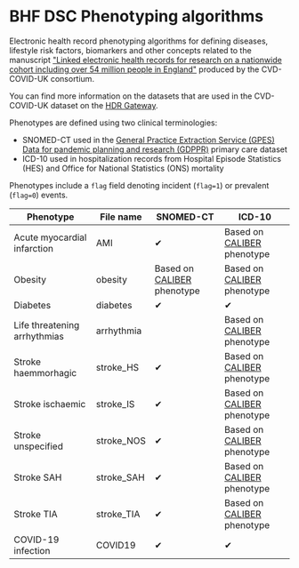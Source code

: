 # BHF DSC Phenotyping algorithms

Electronic health record phenotyping algorithms for defining diseases, lifestyle risk factors, biomarkers and other concepts related to the manuscript ["Linked electronic health records for research on a nationwide cohort including over 54 million people in England"](https://www.medrxiv.org/content/10.1101/2021.02.22.21252185v2) produced by the CVD-COVID-UK consortium.

You can find more information on the datasets that are used in the CVD-COVID-UK dataset on the
[HDR Gateway](https://web.www.healthdatagateway.org/collection/3975719127757711).

Phenotypes are defined using two clinical terminologies:

* SNOMED-CT used in the [General Practice Extraction Service (GPES) Data for pandemic planning and research (GDPPR)](https://digital.nhs.uk/coronavirus/gpes-data-for-pandemic-planning-and-research/guide-for-analysts-and-users-of-the-data) primary care dataset
* ICD-10 used in hospitalization records from Hospital Episode Statistics (HES) and Office for National Statistics (ONS) mortality

Phenotypes include a `flag` field denoting incident (`flag=1`) or prevalent (`flag=0`) events.

| Phenotype | File name | SNOMED-CT | ICD-10 |
| --------- | ---------- | -------| -------|
| Acute myocardial infarction | AMI | ✔ | Based on [CALIBER](https://www.thelancet.com/journals/landig/article/PIIS2589-7500(19)30012-3/fulltext) phenotype | |  |
| Obesity                     | obesity | Based on [CALIBER](https://www.thelancet.com/journals/landig/article/PIIS2589-7500(19)30012-3/fulltext) phenotype | Based on [CALIBER](https://www.thelancet.com/journals/landig/article/PIIS2589-7500(19)30012-3/fulltext) phenotype |            
| Diabetes                    | diabetes | ✔ | ✔ | 
| Life threatening arrhythmias | arrhythmia |  |  Based on [CALIBER](https://www.thelancet.com/journals/landig/article/PIIS2589-7500(19)30012-3/fulltext) phenotype | 
| Stroke haemmorhagic         | stroke_HS |  ✔ |  Based on [CALIBER](https://www.thelancet.com/journals/landig/article/PIIS2589-7500(19)30012-3/fulltext) phenotype | | |  |
| Stroke ischaemic            | stroke_IS |  ✔ |  Based on [CALIBER](https://www.thelancet.com/journals/landig/article/PIIS2589-7500(19)30012-3/fulltext) phenotype | ||  |
| Stroke unspecified          | stroke_NOS |  ✔ |  Based on [CALIBER](https://www.thelancet.com/journals/landig/article/PIIS2589-7500(19)30012-3/fulltext) phenotype | ||  |
| Stroke SAH                  | stroke_SAH |  ✔ |  Based on [CALIBER](https://www.thelancet.com/journals/landig/article/PIIS2589-7500(19)30012-3/fulltext) phenotype | ||  |
| Stroke TIA                  | stroke_TIA |  ✔ |  Based on [CALIBER](https://www.thelancet.com/journals/landig/article/PIIS2589-7500(19)30012-3/fulltext) phenotype | | |  |
| COVID-19 infection          | COVID19 |  ✔ | ✔ |

